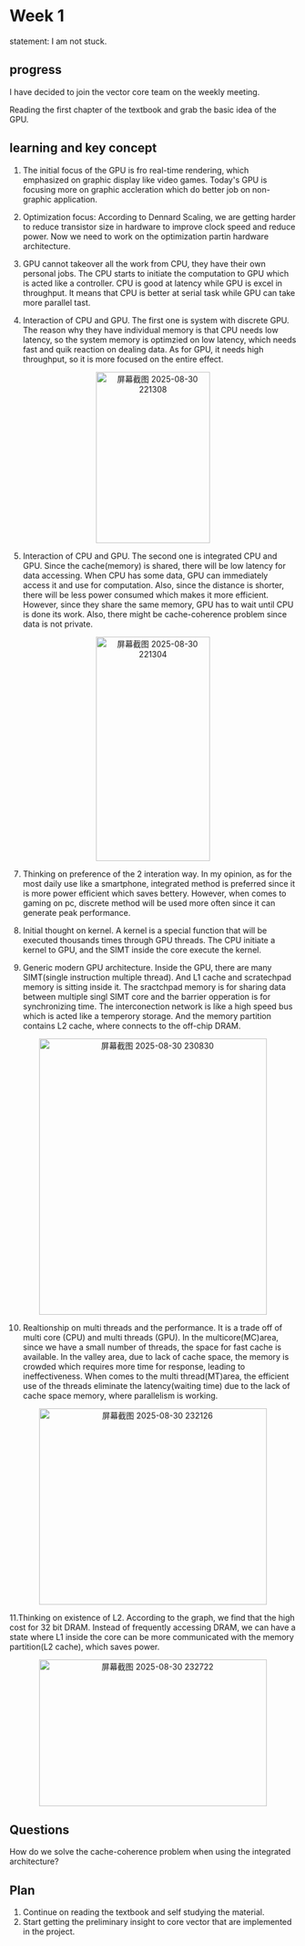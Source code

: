 # Week 1
statement: I am not stuck.

## progress
I have decided to join the vector core team on the weekly meeting.

Reading the first chapter of the textbook and grab the basic idea of the GPU.

## learning and key concept

1. The initial focus of the GPU is fro real-time rendering, which emphasized on graphic display like video games. Today's GPU is focusing more on graphic accleration which do better job on non-graphic application.

2. Optimization focus: According to Dennard Scaling, we are getting harder to reduce transistor size in hardware to improve clock speed and reduce power. Now we need to work on the optimization partin hardware architecture.

3. GPU cannot takeover all the work from CPU, they have their own personal jobs. The CPU starts to initiate the computation to GPU which is acted like a controller. CPU is good at latency while GPU is excel in throughput. It means that CPU is better at serial task while GPU can take more parallel tast.  

4. Interaction of CPU and GPU. The first one is system with discrete GPU. The reason why they have individual memory is that CPU needs low latency, so the system memory is optimzied on low latency, which needs fast and quik reaction on dealing data. As for GPU, it needs high throughput, so it is more focused on the entire effect.
<div align="center">
<img width="200" height="300" alt="屏幕截图 2025-08-30 221308" src="https://github.com/user-attachments/assets/3c715cec-646e-4e51-b79f-df9b78023284" />
</div>

5. Interaction of CPU and GPU. The second one is integrated CPU and GPU. Since the cache(memory) is shared, there will be low latency for data accessing. When CPU has some data, GPU can immediately access it and use for computation. Also, since the distance is shorter, there will be less power consumed which makes it more efficient. However, since they share the same memory, GPU has to wait until CPU is done its work. Also, there might be cache-coherence problem since data is not private.
<div align="center">
<img width="200" height="393" alt="屏幕截图 2025-08-30 221304" src="https://github.com/user-attachments/assets/d7a9474d-dea2-437f-b8ff-e975e2343436" />
</div>

7. Thinking on preference of the 2 interation way. In my opinion, as for the most daily use like a smartphone, integrated method is preferred since it is more power efficient which saves bettery. However, when comes to gaming on pc, discrete method will be used more often since it can generate peak performance.    

8. Initial thought on kernel. A kernel is a special function that will be executed thousands times through GPU threads. The CPU initiate a kernel to GPU, and the SIMT inside the core execute the kernel.

9. Generic modern GPU architecture. Inside the GPU, there are many SIMT(single instruction multiple thread). And L1 cache and scratechpad memory is sitting inside it. The sractchpad memory is for sharing data between multiple singl SIMT core and the barrier opperation is for synchronizing time. The interconection network is like a high speed bus which is acted like a temperory storage. And the memory partition contains L2 cache, where connects to the off-chip DRAM.
<div align="center">
<img width="400" height="484" alt="屏幕截图 2025-08-30 230830" src="https://github.com/user-attachments/assets/a5327058-846a-4118-a405-2c714cdefeca" />
</div>

10. Realtionship on multi threads and the performance. It is a trade off of multi core (CPU) and multi threads (GPU). In the multicore(MC)area, since we have a small number of threads, the space for fast cache is available. In the valley area, due to lack of cache space, the memory is crowded which requires more time for response, leading to ineffectiveness. When comes to the multi thread(MT)area, the efficient use of the threads eliminate the latency(waiting time) due to the lack of cache space memory, where parallelism is working.
<div align="center">
<img width="400" height="344" alt="屏幕截图 2025-08-30 232126" src="https://github.com/user-attachments/assets/776538ea-a4da-45f0-8627-4033d04982a4" />
</div>

11.Thinking on existence of L2. According to the graph, we find that the high cost for 32 bit DRAM. Instead of frequently accessing DRAM, we can have a state where L1 inside the core can be more communicated with the memory partition(L2 cache), which saves power.
<div align="center">
<img width="400" height="257" alt="屏幕截图 2025-08-30 232722" src="https://github.com/user-attachments/assets/5435418a-d5e6-4ffd-8384-2039a2555096" />
</div>

## Questions
How do we solve the cache-coherence problem when using the integrated architecture?

## Plan
1. Continue on reading the textbook and self studying the material.
2. Start getting the preliminary insight to core vector that are implemented in the project.
